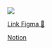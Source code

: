 
<img src='https://github.com/AndressaDaCosta/reactjs/blob/main/react-code-logo.png?raw=true'>


[Link Figma 🎨](https://www.figma.com/file/K5UYvgTnUtKgFtQfmOLjWZ/Ignite-Feed-Community?is-community-duplicate=1&fuid=)
<img src=''>

[Notion](https://www.notion.so/Ambiente-de-desenvolvimento-Trilha-ReactJS-3c3ef3b12ebb49feba57f061130cea62)



<!--- <img src='https://github.com/AndressaDaCosta/reactjs/blob/main/react-logo.png?raw=true'> --->
